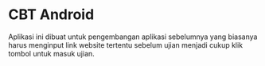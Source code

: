 # CBT Android
Aplikasi ini dibuat untuk pengembangan aplikasi sebelumnya yang biasanya harus menginput link website tertentu sebelum ujian menjadi cukup klik tombol untuk masuk ujian.
